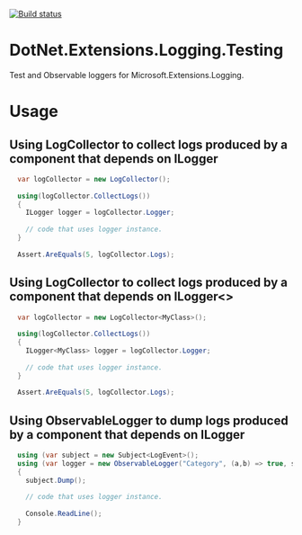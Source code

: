 [![Build status](https://ci.appveyor.com/api/projects/status/gor9xoo1tibmiuqi?svg=true)](https://ci.appveyor.com/project/SergeyBaranchenkov/dotnet-extensions-logging-testing)

# DotNet.Extensions.Logging.Testing

Test and Observable loggers for Microsoft.Extensions.Logging.

# Usage

## Using LogCollector to collect logs produced by a component that depends on ILogger

```csharp
  var logCollector = new LogCollector();
  
  using(logCollector.CollectLogs())
  {
    ILogger logger = logCollector.Logger;
    
    // code that uses logger instance.
  }
  
  Assert.AreEquals(5, logCollector.Logs);
```

## Using LogCollector to collect logs produced by a component that depends on ILogger<>

```csharp
  var logCollector = new LogCollector<MyClass>();
  
  using(logCollector.CollectLogs())
  {
    ILogger<MyClass> logger = logCollector.Logger;
    
    // code that uses logger instance.
  }
  
  Assert.AreEquals(5, logCollector.Logs);
```

## Using ObservableLogger to dump logs produced by a component that depends on ILogger

```csharp
  using (var subject = new Subject<LogEvent>();
  using (var logger = new ObservableLogger("Category", (a,b) => true, subject))
  {
    subject.Dump();
     
    // code that uses logger instance.
  
    Console.ReadLine();
  }  
```


